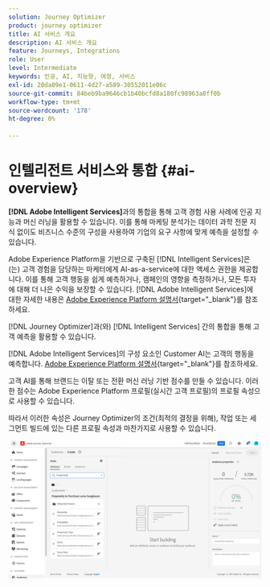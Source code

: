 ```yaml
---
solution: Journey Optimizer
product: journey optimizer
title: AI 서비스 개요
description: AI 서비스 개요
feature: Journeys, Integrations
role: User
level: Intermediate
keywords: 인공, AI, 지능형, 여정, 서비스
exl-id: 20da09e1-0611-4d27-a589-30552011e06c
source-git-commit: 84beb9ba9646cb1b40bcfd8a180fc98963a8ff0b
workflow-type: tm+mt
source-wordcount: '178'
ht-degree: 0%

---
```


# 인텔리전트 서비스와 통합 {#ai-overview}

**[!DNL Adobe Intelligent Services]**&#x200B;과의 통합을 통해 고객 경험 사용 사례에 인공 지능과 머신 러닝을 활용할 수 있습니다. 이를 통해 마케팅 분석가는 데이터 과학 전문 지식 없이도 비즈니스 수준의 구성을 사용하여 기업의 요구 사항에 맞게 예측을 설정할 수 있습니다.

Adobe Experience Platform을 기반으로 구축된 [!DNL Intelligent Services]은(는) 고객 경험을 담당하는 마케터에게 AI-as-a-service에 대한 액세스 권한을 제공합니다. 이를 통해 고객 행동을 쉽게 예측하거나, 캠페인의 영향을 측정하거나, 모든 투자에 대해 더 나은 수익을 보장할 수 있습니다. [!DNL Adobe Intelligent Services]에 대한 자세한 내용은 [Adobe Experience Platform 설명서](https://experienceleague.adobe.com/docs/experience-platform/intelligent-services/home.html?lang=ko){target="_blank"}를 참조하세요.

[!DNL Journey Optimizer]과(와) [!DNL Intelligent Services] 간의 통합을 통해 고객 예측을 활용할 수 있습니다.

[!DNL Adobe Intelligent Services]의 구성 요소인 Customer AI는 고객의 행동을 예측합니다. [Adobe Experience Platform 설명서](https://experienceleague.adobe.com/docs/experience-platform/intelligent-services/customer-ai/overview.html?lang=ko){target="_blank"}를 참조하세요.

고객 AI를 통해 브랜드는 이탈 또는 전환 머신 러닝 기반 점수를 만들 수 있습니다. 이러한 점수는 Adobe Experience Platform 프로필(실시간 고객 프로필)의 프로필 속성으로 사용할 수 있습니다.

따라서 이러한 속성은 Journey Optimizer의 조건(최적의 결정을 위해), 작업 또는 세그먼트 빌드에 있는 다른 프로필 속성과 마찬가지로 사용할 수 있습니다.

![](assets/customer-ai.png)
